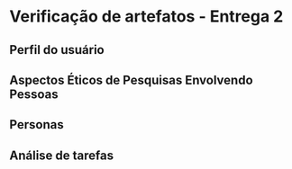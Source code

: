 # Verificação de artefatos - Entrega 2

## Perfil do usuário

## Aspectos Éticos de Pesquisas Envolvendo Pessoas

## Personas 

## Análise de tarefas
